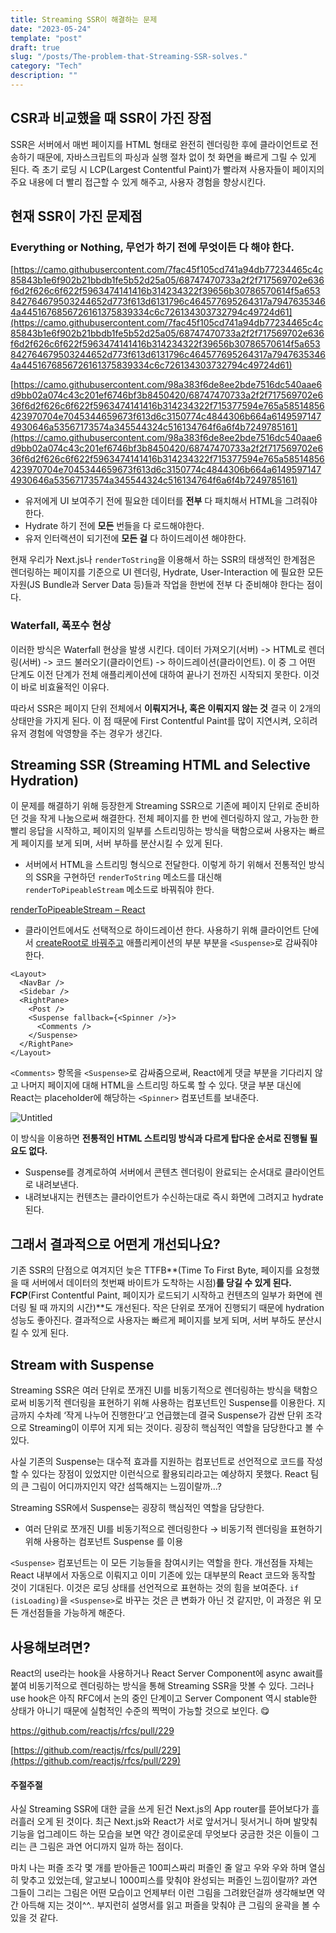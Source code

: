 ```yaml
---
title: Streaming SSR이 해결하는 문제
date: "2023-05-24"
template: "post"
draft: true
slug: "/posts/The-problem-that-Streaming-SSR-solves."
category: "Tech"
description: ""
---
```


## CSR과 비교했을 때 SSR이 가진 장점

SSR은 서버에서 매번 페이지를 HTML 형태로 완전히 렌더링한 후에 클라이언트로 전송하기 때문에, 자바스크립트의 파싱과 실행 절차 없이 첫 화면을 빠르게 그릴 수 있게 된다. 즉 초기 로딩 시 LCP(Largest Contentful Paint)가 빨라져 사용자들이 페이지의 주요 내용에 더 빨리 접근할 수 있게 해주고, 사용자 경험을 향상시킨다.

## 현재 SSR이 가진 문제점
### Everything or Nothing, 무언가 하기 전에 무엇이든 다 해야 한다.

[https://camo.githubusercontent.com/7fac45f105cd741a94db77234465c4c85843b1e6f902b21bbdb1fe5b52d25a05/68747470733a2f2f717569702e636f6d2f626c6f622f5963474141416b314234322f39656b30786570614f5a653842764679503244652d773f613d6131796c464577695264317a79476353464a4451676856726161375839334c6c726134303732794c49724d61](https://camo.githubusercontent.com/7fac45f105cd741a94db77234465c4c85843b1e6f902b21bbdb1fe5b52d25a05/68747470733a2f2f717569702e636f6d2f626c6f622f5963474141416b314234322f39656b30786570614f5a653842764679503244652d773f613d6131796c464577695264317a79476353464a4451676856726161375839334c6c726134303732794c49724d61)

[https://camo.githubusercontent.com/98a383f6de8ee2bde7516dc540aae6d9bb02a074c43c201ef6746bf3b8450420/68747470733a2f2f717569702e636f6d2f626c6f622f5963474141416b314234322f715377594e765a58514856423970704e7045344659673f613d6c3150774c4844306b664a61495971474930646a53567173574a345544324c516134764f6a6f4b7249785161](https://camo.githubusercontent.com/98a383f6de8ee2bde7516dc540aae6d9bb02a074c43c201ef6746bf3b8450420/68747470733a2f2f717569702e636f6d2f626c6f622f5963474141416b314234322f715377594e765a58514856423970704e7045344659673f613d6c3150774c4844306b664a61495971474930646a53567173574a345544324c516134764f6a6f4b7249785161)

- 유저에게 UI 보여주기 전에 필요한 데이터를 **전부** 다 패치해서 HTML을 그려줘야 한다.
- Hydrate 하기 전에 **모든** 번들을 다 로드해야한다.
- 유저 인터랙션이 되기전에 **모든 걸** 다 하이드레이션 해야한다.

현재 우리가 Next.js나 `renderToString`을 이용해서 하는 SSR의 태생적인 한계점은 렌더링하는 페이지를 기준으로 UI 렌더링, Hydrate, User-Interaction 에 필요한 모든 자원(JS Bundle과 Server Data 등)들과 작업을 한번에 전부 다 준비해야 한다는 점이다.

### Waterfall, 폭포수 현상

이러한 방식은 Waterfall 현상을 발생 시킨다. 데이터 가져오기(서버) -> HTML로 렌더링(서버) -> 코드 불러오기(클라이언트) -> 하이드레이션(클라이언트). 이 중 그 어떤 단계도 이전 단계가 전체 애플리케이션에 대하여 끝나기 전까진 시작되지 못한다. 이것이 바로 비효율적인 이유다.

따라서 SSR은 페이지 단위 전체에서 **이뤄지거나, 혹은 이뤄지지 않는 것** 결국 이 2개의 상태만을 가지게 된다. 이 점 때문에 First Contentful Paint를 많이 지연시켜, 오히려 유저 경험에 악영향을 주는 경우가 생긴다.

## Streaming SSR **(Streaming HTML and Selective Hydration)**

이 문제를 해결하기 위해 등장한게 Streaming SSR으로 기존에 페이지 단위로 준비하던 것을 작게 나눔으로써 해결한다. 전체 페이지를 한 번에 렌더링하지 않고, 가능한 한 빨리 응답을 시작하고, 페이지의 일부를 스트리밍하는 방식을 택함으로써 사용자는 빠르게 페이지를 보게 되며, 서버 부하를 분산시킬 수 있게 된다.

- 서버에서 HTML을 스트리밍 형식으로 전달한다. 이렇게 하기 위해서 전통적인 방식의 SSR을 구현하던 `renderToString` 메소드를 대신해 `renderToPipeableStream` 메소드로 바꿔줘야 한다.

[renderToPipeableStream – React](https://react.dev/reference/react-dom/server/renderToPipeableStream)

- 클라이언트에서도 선택적으로 하이드레이션 한다. 사용하기 위해 클라이언트 단에서 [createRoot로 바꿔주고](https://github.com/reactwg/react-18/discussions/5) 애플리케이션의 부분 부분을 `<Suspense>`로 감싸줘야 한다.

```tsx
<Layout>
  <NavBar />
  <Sidebar />
  <RightPane>
    <Post />
    <Suspense fallback={<Spinner />}>
      <Comments />
    </Suspense>
  </RightPane>
</Layout>
```

`<Comments>` 항목을 `<Suspense>`로 감싸줌으로써, React에게 댓글 부분을 기다리지 않고 나머지 페이지에 대해 HTML을 스트리밍 하도록 할 수 있다. 댓글 부분 대신에 React는 placeholder에 해당하는 `<Spinner>` 컴포넌트를 보내준다.

![Untitled](https://s3-us-west-2.amazonaws.com/secure.notion-static.com/10828a89-b73f-4ffa-aa04-019a01ca0acd/Untitled.png)

이 방식을 이용하면 **전통적인 HTML 스트리밍 방식과 다르게 탑다운 순서로 진행될 필요도 없다.**

- Suspense를 경계로하여 서버에서 콘텐츠 렌더링이 완료되는 순서대로 클라이언트로 내려보낸다.
- 내려보내지는 컨텐츠는 클라이언트가 수신하는대로 즉시 화면에 그려지고 hydrate된다.

## 그래서 결과적으로 어떤게 개선되나요?

기존 SSR의 단점으로 여겨지던 늦은 TTFB**(Time To First Byte, 페이지를 요청했을 때 서버에서 데이터의 첫번째 바이트가 도착하는 시점)**를 당길 수 있게 된다. FCP**(First Contentful Paint, 페이지가 로드되기 시작하고 컨텐츠의 일부가 화면에 렌더링 될 때 까지의 시간)**도 개선된다. 작은 단위로 쪼개어 진행되기 때문에 hydration 성능도 좋아진다. 결과적으로 사용자는 빠르게 페이지를 보게 되며, 서버 부하도 분산시킬 수 있게 된다. 

## Stream with Suspense

Streaming SSR은 여러 단위로 쪼개진 UI를 비동기적으로 렌더링하는 방식을 택함으로써 비동기적 렌더링을 표현하기 위해 사용하는 컴포넌트인 Suspense를 이용한다. 지금까지 수차례 ‘작게 나누어 진행한다’고 언급했는데 결국 Suspense가 감싼 단위 조각으로 Streaming이 이루어 지게 되는 것이다. 굉장히 핵심적인 역할을 담당한다고 볼 수 있다. 

사실 기존의 Suspense는 대수적 효과를 지원하는 컴포넌트로 선언적으로 코드를 작성할 수 있다는 장점이 있었지만 이런식으로 활용되리라고는 예상하지 못했다. React 팀의 큰 그림이 어디까지인지 약간 섬뜩해지는 느낌이랄까…?

Streaming SSR에서 Suspense는 굉장히 핵심적인 역할을 담당한다. 

- 여러 단위로 쪼개진 UI를 비동기적으로 렌더링한다 → 비동기적 렌더링을 표현하기 위해 사용하는 컴포넌트 Suspense 를 이용

`<Suspense>` 컴포넌트는 이 모든 기능들을 참여시키는 역할을 한다. 개선점들 자체는 React 내부에서 자동으로 이뤄지고 이미 기존에 있는 대부분의 React 코드와 동작할 것이 기대된다. 이것은 로딩 상태를 선언적으로 표현하는 것의 힘을 보여준다. `if (isLoading)`을 `<Suspense>`로 바꾸는 것은 큰 변화가 아닌 것 같지만, 이 과정은 위 모든 개선점들을 가능하게 해준다.

## 사용해보려면?

React의 use라는 hook을 사용하거나 React Server Component에 async await를 붙여 비동기적으로 렌더링하는 방식을 통해 Streaming SSR을 맛볼 수 있다. 그러나 use hook은 아직 RFC에서 논의 중인 단계이고 Server Component 역시 stable한 상태가 아니기 때문에 실험적인 수준의 찍먹이 가능할 것으로 보인다. 😋

https://github.com/reactjs/rfcs/pull/229

[https://github.com/reactjs/rfcs/pull/229](https://github.com/reactjs/rfcs/pull/229)

#### 주절주절
사실 Streaming SSR에 대한 글을 쓰게 된건 Next.js의 App router를 뜯어보다가 흘러흘러 오게 된 것이다. 최근 Next.js와 React가 서로 앞서거니 뒷서거니 하며 발맞춰 기능을 업그레이드 하는 모습을 보면 약간 경이로운데  무엇보다 궁금한 것은 이들이 그리는 큰 그림은 과연 어디까지 일까 하는 점이다.

마치 나는 퍼즐 조각 몇 개를 받아들곤 100피스짜리 퍼즐인 줄 알고 우와 우와 하며 열심히 맞추고 있었는데, 알고보니 1000피스를 맞춰야 완성되는 퍼즐인 느낌이랄까? 과연 그들이 그리는 그림은 어떤 모습이고 언제부터 이런 그림을 그려왔던걸까 생각해보면 약간 아득해 지는 것이^^.. 부지런히 설명서를 읽고 퍼즐을 맞춰야 큰 그림의 윤곽을 볼 수 있을 것 같다. 

